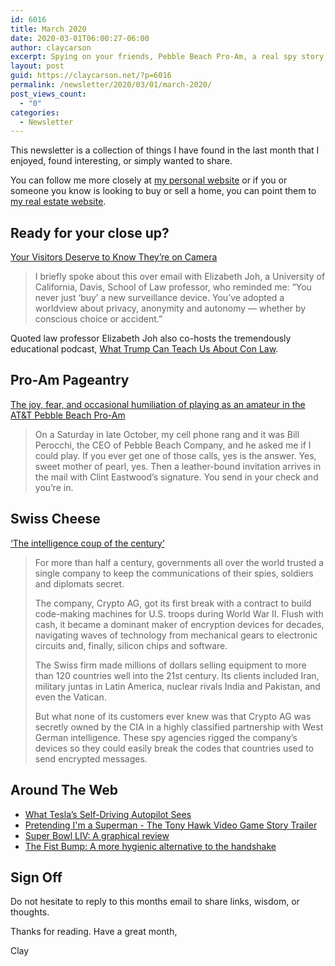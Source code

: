 ```yaml
---
id: 6016
title: March 2020
date: 2020-03-01T06:00:27-06:00
author: claycarson
excerpt: Spying on your friends, Pebble Beach Pro-Am, a real spy story, robot eyes, Tony Hawk Pro Skater, TV graphics and dirty hands.
layout: post
guid: https://claycarson.net/?p=6016
permalink: /newsletter/2020/03/01/march-2020/
post_views_count:
  - "0"
categories:
  - Newsletter
---
```

<p>This newsletter is a collection of things I have found in the last month that I enjoyed, found interesting, or simply wanted to share.</p>
<p>You can follow me more closely at <a href="http://claycarson.net" title="Personal Website">my personal website</a> or if you or someone you know is looking to buy or sell a home, you can point them to <a href="http://claycarson.com" title="Business Website ">my real estate website</a>.</p>
<h2>Ready for your close up?</h2>
<p><a href="https://www.nytimes.com/2019/10/07/opinion/security-camera-privacy.html">Your Visitors Deserve to Know They’re on Camera</a></p>
<blockquote>
<p>I briefly spoke about this over email with Elizabeth Joh, a University of California, Davis, School of Law professor, who reminded me: “You never just ‘buy’ a new surveillance device. You’ve adopted a worldview about privacy, anonymity and autonomy — whether by conscious choice or accident.”</p>
</blockquote>
<p>Quoted law professor Elizabeth Joh also co-hosts the tremendously educational podcast, <a href="https://www.radiotopia.fm/podcasts/trump-con-law">What Trump Can Teach Us About Con Law</a>.</p>
<h2>Pro-Am Pageantry</h2>
<p><a href="https://www.golfdigest.com/story/the-joy-fear-and-occasional-humiliation-of-playing-as-an-amateur-in-the-atandt-pebble-beach-pro-am" title="The joy, fear, and occasional humiliation of playing as an amateur in the AT&amp;T Pebble Beach Pro-Am">The joy, fear, and occasional humiliation of playing as an amateur in the AT&amp;T Pebble Beach Pro-Am</a></p>
<blockquote>
<p>On a Saturday in late October, my cell phone rang and it was Bill Perocchi, the CEO of Pebble Beach Company, and he asked me if I could play. If you ever get one of those calls, yes is the answer. Yes, sweet mother of pearl, yes. Then a leather-bound invitation arrives in the mail with Clint Eastwood’s signature. You send in your check and you’re in.</p>
</blockquote>
<h2>Swiss Cheese</h2>
<p><a href="https://www.washingtonpost.com/graphics/2020/world/national-security/cia-crypto-encryption-machines-espionage/" title="‘The intelligence coup of the century’">‘The intelligence coup of the century’</a></p>
<blockquote>
<p>For more than half a century, governments all over the world trusted a single company to keep the communications of their spies, soldiers and diplomats secret.</p>
<p>The company, Crypto AG, got its first break with a contract to build code-making machines for U.S. troops during World War II. Flush with cash, it became a dominant maker of encryption devices for decades, navigating waves of technology from mechanical gears to electronic circuits and, finally, silicon chips and software.</p>
<p>The Swiss firm made millions of dollars selling equipment to more than 120 countries well into the 21st century. Its clients included Iran, military juntas in Latin America, nuclear rivals India and Pakistan, and even the Vatican.</p>
<p>But what none of its customers ever knew was that Crypto AG was secretly owned by the CIA in a highly classified partnership with West German intelligence. These spy agencies rigged the company’s devices so they could easily break the codes that countries used to send encrypted messages.</p>
</blockquote>
<h2>Around The Web</h2>
<ul>
<li><a href="https://www.reddit.com/r/Damnthatsinteresting/comments/ewx4ma/what_teslas_unreleased_fsd_fully_selfdriving/" title="What Tesla’s Self-Driving Autopilot Sees">What Tesla’s Self-Driving Autopilot Sees</a></li>
<li><a href="https://www.youtube.com/watch?v=vpD1ZrT9T4Y" title="Pretending I&#039;m a Superman - The Tony Hawk Video Game Story Trailer">Pretending I'm a Superman - The Tony Hawk Video Game Story Trailer</a></li>
<li><a href="https://tv.avclub.com/fox-redesigns-its-nfl-graphics-for-the-point-your-phone-1841522459" title="Super Bowl LIV: A graphical review">Super Bowl LIV: A graphical review</a></li>
<li><a href="https://www.sciencedirect.com/science/article/abs/pii/S0196655314006592" title="The fist bump: A more hygienic alternative to the handshake">The Fist Bump: A more hygienic alternative to the handshake</a></li>
</ul>
<h2>Sign Off</h2>
<p>Do not hesitate to reply to this months email to share links, wisdom, or thoughts.</p>
<p>Thanks for reading. Have a great month,</p>
<p>Clay</p>